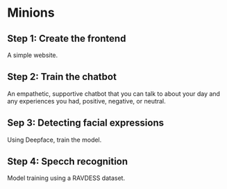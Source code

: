# Minions
## Step 1: Create the frontend

A simple website.

## Step 2: Train the chatbot

An empathetic, supportive chatbot that you can talk to about your day and any experiences you had, positive, negative, or neutral.

## Sep 3: Detecting facial expressions

Using Deepface, train the model.

## Step 4: Specch recognition

Model training using a RAVDESS dataset.
